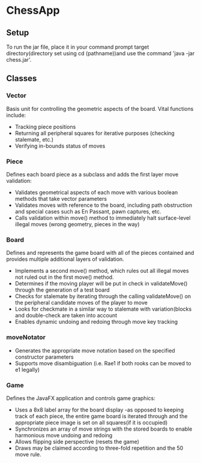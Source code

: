 # ChessApp

## Setup
To run the jar file, place it in your command prompt target directory(directory set using cd (pathname))and use the command 'java -jar chess.jar'.

## Classes

### Vector
Basis unit for controlling the geometric aspects of the board. Vital functions include:
* Tracking piece positions
* Returning all peripheral squares for iterative purposes (checking stalemate, etc.)
* Verifying in-bounds status of moves  

### Piece 
Defines each board piece as a subclass and adds the first layer move validation:
* Validates geometrical aspects of each move with various boolean methods that take vector parameters
* Validates moves with reference to the board, including path obstruction and special cases such as En Passant, pawn captures, etc.
* Calls validation within move() method to immediately halt surface-level illegal moves (wrong geometry, pieces in the way)
  
### Board 
Defines and represents the game board with all of the pieces contained and provides multiple additional layers of validation.
* Implements a second move() method, which rules out all illegal moves not ruled out in the first move() method. 
* Determines if the moving player will be put in check in validateMove() through the generation of a test board
* Checks for stalemate by iterating through the calling validateMove() on the peripheral candidate moves of the player to move
* Looks for checkmate in a similar way to stalemate with variation(blocks and double-check are taken into account
* Enables dynamic undoing and redoing through move key tracking 
      
### moveNotator
* Generates the appropriate move notation based on the specified constructor parameters
* Supports move disambiguation (i.e. Rae1 if both rooks can be moved to e1 legally)

### Game
Defines the JavaFX application and controls game graphics:
* Uses a 8x8 label array for the board display -as opposed to keeping track of each piece, the entire game board is iterated through and the appropriate piece image is set on all squares(if it is occupied)
* Synchronizes an array of move strings with the stored boards to enable harmonious move undoing and redoing
* Allows flipping side perspective (resets the game)
* Draws may be claimed according to three-fold repetition and the 50 move rule.
